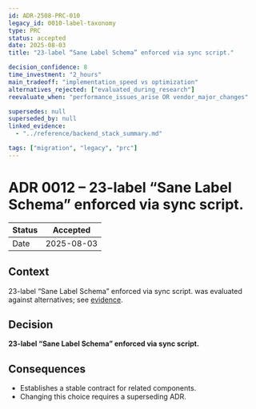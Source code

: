 ```yaml
---
id: ADR-2508-PRC-010
legacy_id: 0010-label-taxonomy
type: PRC
status: accepted
date: 2025-08-03
title: "23-label “Sane Label Schema” enforced via sync script."

decision_confidence: 8
time_investment: "2_hours"
main_tradeoff: "implementation_speed vs optimization"
alternatives_rejected: ["evaluated_during_research"]
reevaluate_when: "performance_issues_arise OR vendor_major_changes"

supersedes: null
superseded_by: null
linked_evidence:
  - "../reference/backend_stack_summary.md"

tags: ["migration", "legacy", "prc"]
---
```


# ADR 0012 – 23-label “Sane Label Schema” enforced via sync script.

| Status | Accepted |
|--------|----------|
| Date   | 2025-08-03 |

## Context
23-label “Sane Label Schema” enforced via sync script. was evaluated against alternatives; see [evidence](../../tools/sync-labels.sh).

## Decision
**23-label “Sane Label Schema” enforced via sync script.**

## Consequences
* Establishes a stable contract for related components.
* Changing this choice requires a superseding ADR.
